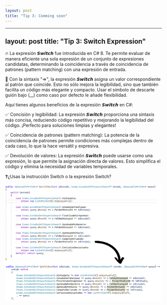 ```yaml
---
layout: post
title: "Tip 3: Comming soon"
---
```

---
layout: post
title: "Tip 3: Switch Expression"
---

🔥 La expresión 𝙎𝙬𝙞𝙩𝙘𝙝 fue introducida en C# 8. Te permite evaluar de manera eficiente una sola expresión de un conjunto de expresiones candidatas, determinando la coincidencia a través de coincidencia de patrones (pattern matching) con una expresión de entrada.

🚀 Con la sintaxis "=>", la expresión 𝙎𝙬𝙞𝙩𝙘𝙝 asigna un valor correspondiente al patrón que coincide. Esto no sólo mejora la legibilidad, sino que también facilita un código más elegante y compacto. Usar el símbolo de descarte guión bajo (__) como caso por defecto le añade flexibilidad.

Aquí tienes algunos beneficios de la expresión 𝙎𝙬𝙞𝙩𝙘𝙝 en C#:

✅ Concisión y legibilidad: La expresión 𝙎𝙬𝙞𝙩𝙘𝙝 proporciona una sintaxis más concisa, reduciendo código repetitivo y mejorando la legibilidad del código. ¡Perfecto para soluciones limpias y elegantes!

✅ Coincidencia de patrones (pattern matching): La potencia de la coincidencia de patrones permite condiciones más complejas dentro de cada caso, lo que la hace versátil y expresiva.

✅ Devolución de valores: La expresión 𝙎𝙬𝙞𝙩𝙘𝙝 puede usarse como una expresión, lo que permite la asignación directa de valores. Esto simplifica el código y elimina la necesidad de variables temporales.

❓¿Usas la instrucción Switch o la expresión Switch?



![alt text](<image (3).png>)
